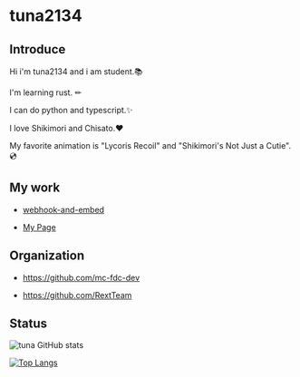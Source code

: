 # tuna2134

## Introduce

Hi i'm tuna2134 and i am student.📚

I'm learning rust. ✏

I can do python and typescript.✨

I love Shikimori and Chisato.❤️

My favorite animation is "Lycoris Recoil" and "Shikimori's Not Just a Cutie".💿

## My work

- [webhook-and-embed](https://pages.tuna2134.jp/webhook-and-embed/)

- [My Page](https://tuna2134.jp/)

## Organization

* https://github.com/mc-fdc-dev

* https://github.com/RextTeam

## Status

![tuna GitHub stats](https://github-readme-stats.vercel.app/api?username=tuna2134&show_icons=true&theme=radical)

[![Top Langs](https://github-readme-stats.vercel.app/api/top-langs/?username=tuna2134&layout=compact)](https://github.com/anuraghazra/github-readme-stats)
